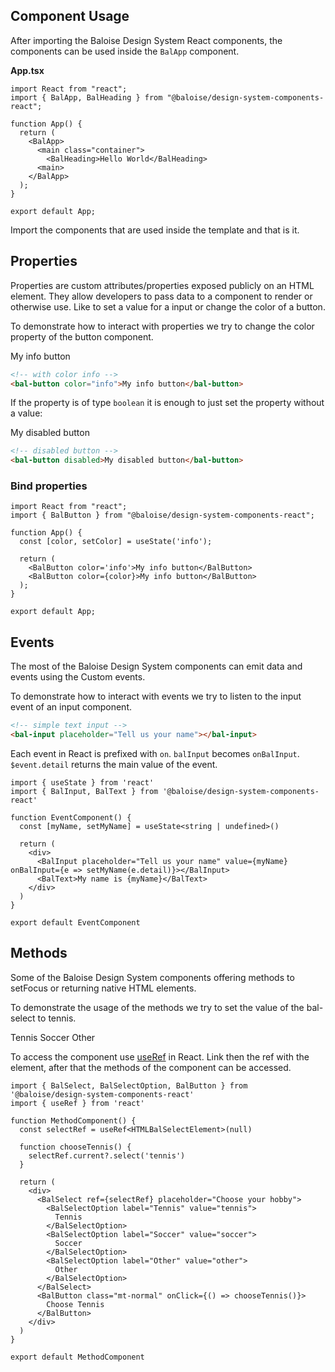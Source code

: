 ## Component Usage

After importing the Baloise Design System React components, the components can be used inside the `BalApp` component.

**App.tsx**

```tsx
import React from "react";
import { BalApp, BalHeading } from "@baloise/design-system-components-react";

function App() {
  return (
    <BalApp>
      <main class="container">
        <BalHeading>Hello World</BalHeading>
      <main>
    </BalApp>
  );
}

export default App;
```

Import the components that are used inside the template and that is it.

## Properties

Properties are custom attributes/properties exposed publicly on an HTML element. They allow developers to pass data to
a component to render or otherwise use. Like to set a value for a input or change the color of a button.

To demonstrate how to interact with properties we try to change the color property of the button component.

<bal-app>
  <bal-button color="info">My info button</bal-button>
</bal-app>

```html
<!-- with color info -->
<bal-button color="info">My info button</bal-button>
```

If the property is of type `boolean` it is enough to just set the property without a value:

<bal-app>
  <bal-button disabled>My disabled button</bal-button>
</bal-app>

```html
<!-- disabled button -->
<bal-button disabled>My disabled button</bal-button>
```

### Bind properties

```tsx
import React from "react";
import { BalButton } from "@baloise/design-system-components-react";

function App() {
  const [color, setColor] = useState('info');

  return (
    <BalButton color='info'>My info button</BalButton>
    <BalButton color={color}>My info button</BalButton>
  );
}

export default App;
```

## Events

The most of the Baloise Design System components can emit data and events using the Custom events.

To demonstrate how to interact with events we try to listen to the input event of an input component.

<bal-app>
  <bal-input placeholder="Tell us your name"></bal-input>
</bal-app>

```html
<!-- simple text input -->
<bal-input placeholder="Tell us your name"></bal-input>
```

Each event in React is prefixed with `on`. `balInput` becomes `onBalInput`.
`$event.detail` returns the main value of the event.

```tsx
import { useState } from 'react'
import { BalInput, BalText } from '@baloise/design-system-components-react'

function EventComponent() {
  const [myName, setMyName] = useState<string | undefined>()

  return (
    <div>
      <BalInput placeholder="Tell us your name" value={myName} onBalInput={e => setMyName(e.detail)}></BalInput>
      <BalText>My name is {myName}</BalText>
    </div>
  )
}

export default EventComponent
```

## Methods

Some of the Baloise Design System components offering methods to setFocus or returning native HTML elements.

To demonstrate the usage of the methods we try to set the value of the bal-select to tennis.

<bal-app>
  <bal-select placeholder="Choose your hobby">
    <bal-select-option label="Tennis" value="tennis">
      Tennis
    </bal-select-option>
    <bal-select-option label="Soccer" value="soccer">
      Soccer
    </bal-select-option>
    <bal-select-option label="Other" value="other">
      Other
    </bal-select-option>
  </bal-select>
</bal-app>

To access the component use [useRef](https://reactjs.org/docs/hooks-reference.html#useref) in React.
Link then the ref with the element, after that the methods of the component can be accessed.

```tsx
import { BalSelect, BalSelectOption, BalButton } from '@baloise/design-system-components-react'
import { useRef } from 'react'

function MethodComponent() {
  const selectRef = useRef<HTMLBalSelectElement>(null)

  function chooseTennis() {
    selectRef.current?.select('tennis')
  }

  return (
    <div>
      <BalSelect ref={selectRef} placeholder="Choose your hobby">
        <BalSelectOption label="Tennis" value="tennis">
          Tennis
        </BalSelectOption>
        <BalSelectOption label="Soccer" value="soccer">
          Soccer
        </BalSelectOption>
        <BalSelectOption label="Other" value="other">
          Other
        </BalSelectOption>
      </BalSelect>
      <BalButton class="mt-normal" onClick={() => chooseTennis()}>
        Choose Tennis
      </BalButton>
    </div>
  )
}

export default MethodComponent
```
